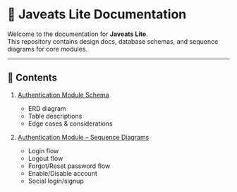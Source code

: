# 📖 Javeats Lite Documentation

Welcome to the documentation for **Javeats Lite**.  
This repository contains design docs, database schemas, and sequence diagrams for core modules.

---

## 📑 Contents

1. [Authentication Module Schema](AuthenticationModuleSchema.md)  
   - ERD diagram  
   - Table descriptions  
   - Edge cases & considerations  

2. [Authentication Module – Sequence Diagrams](AuthenticationModuleSequence.md)  
   - Login flow  
   - Logout flow  
   - Forgot/Reset password flow  
   - Enable/Disable account  
   - Social login/signup  

